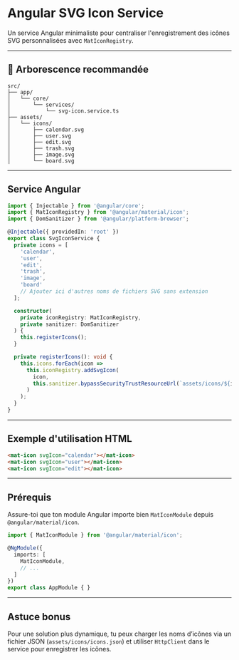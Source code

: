 
# Angular SVG Icon Service

Un service Angular minimaliste pour centraliser l'enregistrement des icônes SVG personnalisées avec `MatIconRegistry`.

---

## 📁 Arborescence recommandée

```
src/
├── app/
│   └── core/
│       └── services/
│           └── svg-icon.service.ts
├── assets/
│   └── icons/
│       ├── calendar.svg
│       ├── user.svg
│       ├── edit.svg
│       ├── trash.svg
│       ├── image.svg
│       └── board.svg
```

---

## Service Angular

```ts
import { Injectable } from '@angular/core';
import { MatIconRegistry } from '@angular/material/icon';
import { DomSanitizer } from '@angular/platform-browser';

@Injectable({ providedIn: 'root' })
export class SvgIconService {
  private icons = [
    'calendar',
    'user',
    'edit',
    'trash',
    'image',
    'board'
    // Ajouter ici d'autres noms de fichiers SVG sans extension
  ];

  constructor(
    private iconRegistry: MatIconRegistry,
    private sanitizer: DomSanitizer
  ) {
    this.registerIcons();
  }

  private registerIcons(): void {
    this.icons.forEach(icon =>
      this.iconRegistry.addSvgIcon(
        icon,
        this.sanitizer.bypassSecurityTrustResourceUrl(`assets/icons/${icon}.svg`)
      )
    );
  }
}
```

---

## Exemple d'utilisation HTML

```html
<mat-icon svgIcon="calendar"></mat-icon>
<mat-icon svgIcon="user"></mat-icon>
<mat-icon svgIcon="edit"></mat-icon>
```

---

## Prérequis

Assure-toi que ton module Angular importe bien `MatIconModule` depuis `@angular/material/icon`.

```ts
import { MatIconModule } from '@angular/material/icon';

@NgModule({
  imports: [
    MatIconModule,
    // ...
  ]
})
export class AppModule { }
```

---

## Astuce bonus

Pour une solution plus dynamique, tu peux charger les noms d’icônes via un fichier JSON (`assets/icons/icons.json`) et utiliser `HttpClient` dans le service pour enregistrer les icônes.

